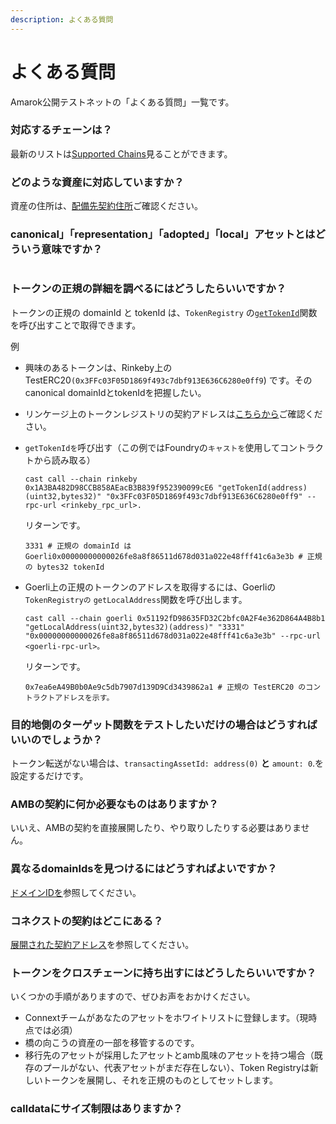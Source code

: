 ```yaml
---
description: よくある質問
---
```


# よくある質問

Amarok公開テストネットの「よくある質問」一覧です。

### 対応するチェーンは？

最新のリストは[Supported Chains](basics/chains.md)見ることができます。

### どのような資産に対応していますか？

資産の住所は、[配備先契約住所](https://docs.connext.network/developers/testing-against-testnet#deployed-contract-addresses)ご確認ください。

### canonical」「representation」「adopted」「local」アセットとはどういう意味ですか？

<figure><img src="https://docs.connext.network/img/faq/assets.png" alt=""><figcaption></figcaption></figure>

### トークンの正規の詳細を調べるにはどうしたらいいですか？

トークンの正規の domainId と tokenId は、`TokenRegistry` の[`getTokenId`](https://github.com/connext/nxtp/blob/3d0af2251b2d8d244d2617be6fb738c09a571022/packages/deployments/contracts/contracts/core/connext/helpers/TokenRegistry.sol#L176)関数を呼び出すことで取得できます。

例

* 興味のあるトークンは、Rinkeby上のTestERC20`(0x3FFc03F05D1869f493c7dbf913E636C6280e0ff9`) です。そのcanonical domainIdとtokenIdを把握したい。
* リンケージ上のトークンレジストリの契約アドレスは[こちらから](https://docs.connext.network/developers/testing-against-testnet#deployed-contract-addresses)ご確認ください。
*   `getTokenIdを`呼び出す（この例ではFoundryの`キャストを`使用してコントラクトから読み取る）

    ```
    cast call --chain rinkeby 0x1A3BA482D98CCB858AEacB3B839f952390099cE6 "getTokenId(address)(uint32,bytes32)" "0x3FFc03F05D1869f493c7dbf913E636C6280e0ff9" --rpc-url <rinkeby_rpc_url>.
    ```

    リターンです。

    ```
    3331 # 正規の domainId は Goerli0x00000000000026fe8a8f86511d678d031a022e48fff41c6a3e3b # 正規の bytes32 tokenId
    ```
*   Goerli上の正規のトークンのアドレスを取得するには、Goerliの`TokenRegistryの` `getLocalAddress`関数を呼び出します。

    ```
    cast call --chain goerli 0x51192fD98635FD32C2bfc0A2F4e362D864A4B8b1 "getLocalAddress(uint32,bytes32)(address)" "3331" "0x00000000000026fe8a8f86511d678d031a022e48fff41c6a3e3b" --rpc-url <goerli-rpc-url>。
    ```

    リターンです。

    ```
    0x7ea6eA49B0b0Ae9c5db7907d139D9Cd3439862a1 # 正規の TestERC20 のコントラクトアドレスを示す。
    ```

### 目的地側のターゲット関数をテストしたいだけの場合はどうすればいいのでしょうか？

トークン転送がない場合は、`transactingAssetId: address(0)` **と** `amount: 0`.を設定するだけです。

### AMBの契約に何か必要なものはありますか？

いいえ、AMBの契約を直接展開したり、やり取りしたりする必要はありません。

### 異なるdomainIdsを見つけるにはどうすればよいですか？

[ドメインIDを](https://docs.connext.network/developers/testing-against-testnet#domain-ids)参照してください。

### コネクストの契約はどこにある？

[展開された契約アドレス](https://docs.connext.network/developers/testing-against-testnet#deployed-contract-addresses)を参照してください。

### トークンをクロスチェーンに持ち出すにはどうしたらいいですか？

いくつかの手順がありますので、ぜひお声をおかけください。

* Connextチームがあなたのアセットをホワイトリストに登録します。（現時点では必須）
* 橋の向こうの資産の一部を移管するのです。
* 移行先のアセットが採用したアセットとamb風味のアセットを持つ場合（既存のプールがない、代表アセットがまだ存在しない）、Token Registryは新しいトークンを展開し、それを正規のものとしてセットします。

### calldataにサイズ制限はありますか？ <a href="#are-there-size-limits-to-calldata" id="are-there-size-limits-to-calldata"></a>
